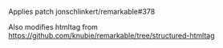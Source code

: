 Applies patch jonschlinkert/remarkable#378

Also modifies htmltag from https://github.com/knubie/remarkable/tree/structured-htmltag

